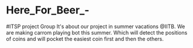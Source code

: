 # Here_For_Beer_-


#ITSP project Group
It's about our project in summer vacations @IITB.
We are making carrom playing bot this summer.
Which will detect the positions of coins and will pocket the easiest coin first and then the others.

